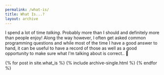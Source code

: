 ```yaml
---
permalink: /what-is/
title: What Is...?
layout: archive
---
```


I spend a lot of time _talking_. Probably more than I should and definitely more than people enjoy! Along the way however, I often get asked common programming questions and while most of the time I have a good answer to hand, it can be useful to have a record of those as well as a good opportunity to make sure what I'm talking about is correct.. 👀

{% for post in site.what_is %}
  {% include archive-single.html %}
{% endfor %}
